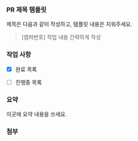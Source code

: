 ### PR 제목 템플릿
제목은 다음과 같이 작성하고, 템플릿 내용은 지워주세요.
> [캠퍼번호] 작업 내용 간략하게 작성


### 작업 사항
- [x] 완료 목록
- [ ] 진행중 목록


### 요약
이곳에 요약 내용을 쓰세요.


### 첨부
